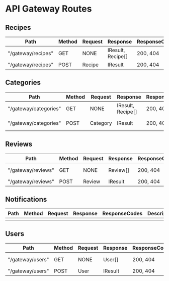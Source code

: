 # API Gateway Routes

## Recipes

| Path               | Method | Request | Response          | ResponseCodes | Description     |
| ------------------ | ------ | ------- | ----------------- | ------------- | --------------- |
| "/gateway/recipes" | GET    | NONE    | IResult, Recipe[] | 200, 404      | Get all recipes |
| "/gateway/recipes" | POST   | Recipe  | IResult           | 200, 404      | Add recipe      |

## Categories

| Path                  | Method | Request  | Response          | ResponseCodes | Description        |
| --------------------- | ------ | -------- | ----------------- | ------------- | ------------------ |
| "/gateway/categories" | GET    | NONE     | IResult, Recipe[] | 200, 404      | Get all categories |
| "/gateway/categories" | POST   | Category | IResult           | 200, 404      | Add category       |

## Reviews

| Path               | Method | Request | Response | ResponseCodes | Description     |
| ------------------ | ------ | ------- | -------- | ------------- | --------------- |
| "/gateway/reviews" | GET    | NONE    | Review[] | 200, 404      | Get all reviews |
| "/gateway/reviews" | POST   | Review  | IResult  | 200, 404      | Add review      |

## Notifications

| Path | Method | Request | Response | ResponseCodes | Description |
| ---- | ------ | ------- | -------- | ------------- | ----------- |
|      |        |         |          |               |             |

## Users

| Path             | Method | Request | Response | ResponseCodes | Description   |
| ---------------- | ------ | ------- | -------- | ------------- | ------------- |
| "/gateway/users" | GET    | NONE    | User[]   | 200, 404      | Get all users |
| "/gateway/users" | POST   | User    | IResult  | 200, 404      | Add user      |
